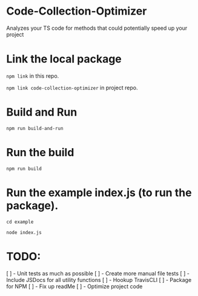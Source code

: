 # Code-Collection-Optimizer
Analyzes your TS code for methods that could potentially speed up your project

# Link the local package

`npm link` in this repo.

`npm link code-collection-optimizer` in project repo.

# Build and Run
`npm run build-and-run`

# Run the build
`npm run build`

# Run the example index.js (to run the package).
`cd example`

`node index.js`

# TODO: 

[ ] - Unit tests as much as possible
[ ] - Create more manual file tests
[ ] - Include JSDocs for all utility functions
[ ] - Hookup TravisCLI
[ ] - Package for NPM
[ ] - Fix up readMe
[ ] - Optimize project code
